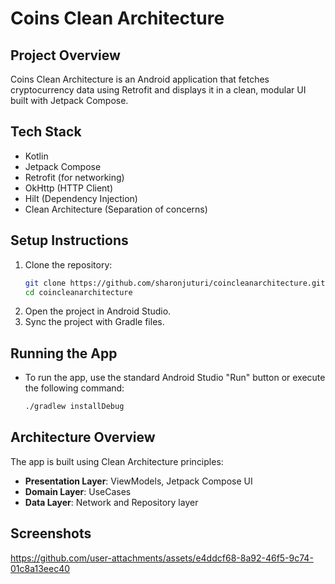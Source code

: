 # Coins Clean Architecture

## Project Overview
Coins Clean Architecture is an Android application that fetches cryptocurrency data using Retrofit and displays it in a clean, modular UI built with Jetpack Compose.

## Tech Stack
- Kotlin
- Jetpack Compose
- Retrofit (for networking)
- OkHttp (HTTP Client)
- Hilt (Dependency Injection)
- Clean Architecture (Separation of concerns)

## Setup Instructions
1. Clone the repository:
    ```bash
    git clone https://github.com/sharonjuturi/coincleanarchitecture.git
    cd coincleanarchitecture
    ```
2. Open the project in Android Studio.
3. Sync the project with Gradle files.

## Running the App
- To run the app, use the standard Android Studio "Run" button or execute the following command:
    ```bash
    ./gradlew installDebug
    ```

## Architecture Overview
The app is built using Clean Architecture principles:
- **Presentation Layer**: ViewModels, Jetpack Compose UI
- **Domain Layer**: UseCases
- **Data Layer**: Network and Repository layer

## Screenshots

https://github.com/user-attachments/assets/e4ddcf68-8a92-46f5-9c74-01c8a13eec40


